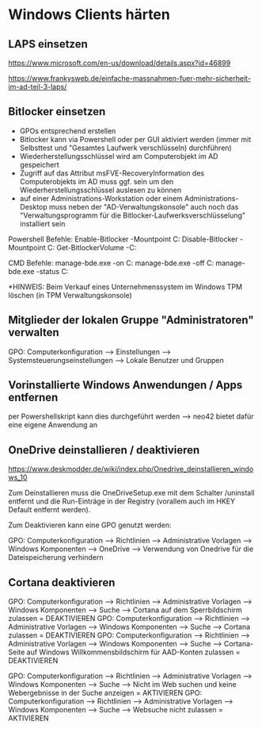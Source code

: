 # Windows Clients härten

## LAPS einsetzen

https://www.microsoft.com/en-us/download/details.aspx?id=46899

https://www.frankysweb.de/einfache-massnahmen-fuer-mehr-sicherheit-im-ad-teil-3-laps/

## Bitlocker einsetzen

- GPOs entsprechend erstellen
- Bitlocker kann via Powershell oder per GUI aktiviert werden (immer mit Selbsttest und "Gesamtes Laufwerk verschlüsseln) durchführen)
- Wiederherstellungsschlüssel wird am Computerobjekt im AD gespeichert
- Zugriff auf das Attribut msFVE-RecoveryInformation des Computerobjekts im AD muss ggf. sein um den Wiederherstellungsschlüssel auslesen zu können
- auf einer Administrations-Workstation oder einem Administrations-Desktop muss neben der "AD-Verwaltungskonsole" auch noch das "Verwaltungsprogramm für die Bitlocker-Laufwerksverschlüsselung" installiert sein

Powershell Befehle:
Enable-Bitlocker -Mountpoint C:
Disable-Bitlocker -Mountpoint C:
Get-BitlockerVolume -C:

CMD Befehle:
manage-bde.exe -on C:
manage-bde.exe -off C:
manage-bde.exe -status C:

*HINWEIS: Beim Verkauf eines Unternehmenssystem im Windows TPM löschen (in TPM Verwaltungskonsole)

## Mitglieder der lokalen Gruppe "Administratoren" verwalten

GPO: Computerkonfiguration --> Einstellungen --> Systemsteuerungseinstellungen --> Lokale Benutzer und Gruppen

## Vorinstallierte Windows Anwendungen / Apps entfernen

per Powershellskript kann dies durchgeführt werden --> neo42 bietet dafür eine eigene Anwendung an

## OneDrive deinstallieren / deaktivieren

https://www.deskmodder.de/wiki/index.php/Onedrive_deinstallieren_windows_10

Zum Deinstallieren muss die OneDriveSetup.exe mit dem Schalter /uninstall entfernt und die Run-Einträge in der Registry (vorallem auch im HKEY Default entfernt werden).

Zum Deaktivieren kann eine GPO genutzt werden:

GPO: Computerkonfiguration --> Richtlinien --> Administrative Vorlagen --> Windows Komponenten --> OneDrive --> Verwendung von Onedrive für die Dateispeicherung verhindern

## Cortana deaktivieren

GPO: Computerkonfiguration --> Richtlinien --> Administrative Vorlagen --> Windows Komponenten --> Suche --> Cortana auf dem Sperrbildschirm zulassen = DEAKTIVIEREN
GPO: Computerkonfiguration --> Richtlinien --> Administrative Vorlagen --> Windows Komponenten --> Suche --> Cortana zulassen = DEAKTIVIEREN
GPO: Computerkonfiguration --> Richtlinien --> Administrative Vorlagen --> Windows Komponenten --> Suche --> Cortana-Seite auf Windows Willkommensbildschirm für AAD-Konten zulassen = DEAKTIVIEREN

GPO: Computerkonfiguration --> Richtlinien --> Administrative Vorlagen --> Windows Komponenten --> Suche --> Nicht im Web suchen und keine Webergebnisse in der Suche anzeigen = AKTIVIEREN
GPO: Computerkonfiguration --> Richtlinien --> Administrative Vorlagen --> Windows Komponenten --> Suche --> Websuche nicht zulassen = AKTIVIEREN


